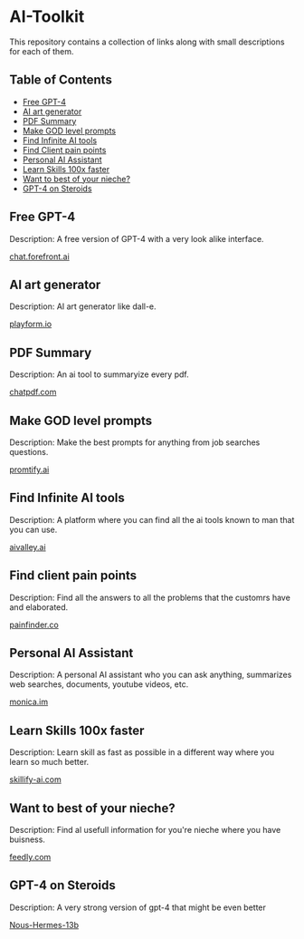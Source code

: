 # AI-Toolkit
This repository contains a collection of links along with small descriptions for each of them.

## Table of Contents

- [Free GPT-4](#Free-GPT-4)
- [AI art generator](#AI-art-generator)
- [PDF Summary](#PDF-Summary)
- [Make GOD level prompts](#Make-GOD-level-prompts)
- [Find Infinite AI tools](#PDF-Summary)
- [Find Client pain points](#Find-client-pain-points)
- [Personal AI Assistant](#Personal-AI-Assistant)
- [Learn Skills 100x faster](#Learn-Skills-100x-faster)
- [Want to best of your nieche?](#Want-to-best-of-your-nieche?)
- [GPT-4 on Steroids](#GPT-4-on-Steroids)

## Free GPT-4

Description: A free version of GPT-4 with a very look alike interface.

[chat.forefront.ai](https://chat.forefront.ai/)

## AI art generator

Description: AI art generator like dall-e.

[playform.io](https://www.playform.io/)

## PDF Summary

Description: An ai tool to summaryize every pdf.

[chatpdf.com](https://www.chatpdf.com/)

## Make GOD level prompts

Description: Make the best prompts for anything from job searches questions.

[promtify.ai](https://www.promtify.ai/)

## Find Infinite AI tools

Description: A platform where you can find all the ai tools known to man that you can use.

[aivalley.ai](https://aivalley.ai/)

## Find client pain points

Description: Find all the answers to all the problems that the customrs have and elaborated.

[painfinder.co](https://www.painfinder.co/)

## Personal AI Assistant

Description: A personal AI assistant who you can ask anything, summarizes web searches, documents, youtube videos, etc.

[monica.im](https://monica.im/)

## Learn Skills 100x faster

Description: Learn skill as fast as possible in a different way where you learn so much better.

[skillify-ai.com](https://www.skillify-ai.com/)

## Want to best of your nieche?

Description: Find al usefull information for you're nieche where you have buisness.

[feedly.com](https://feedly.com/)

## GPT-4 on Steroids

Description: A very strong version of gpt-4 that might be even better

[Nous-Hermes-13b](https://huggingface.co/NousResearch/Nous-Hermes-13b)
